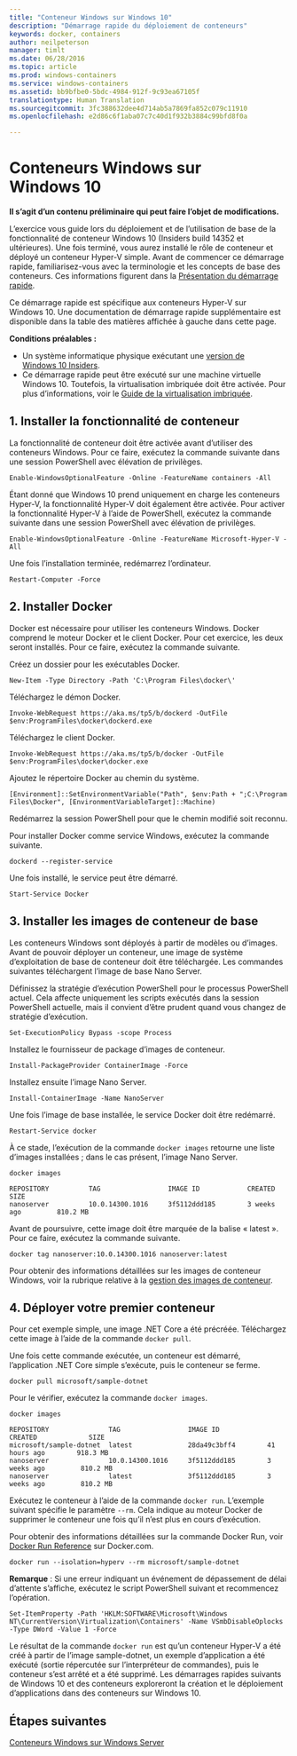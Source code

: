 ```yaml
---
title: "Conteneur Windows sur Windows 10"
description: "Démarrage rapide du déploiement de conteneurs"
keywords: docker, containers
author: neilpeterson
manager: timlt
ms.date: 06/28/2016
ms.topic: article
ms.prod: windows-containers
ms.service: windows-containers
ms.assetid: bb9bfbe0-5bdc-4984-912f-9c93ea67105f
translationtype: Human Translation
ms.sourcegitcommit: 3fc388632dee4d714ab5a7869fa852c079c11910
ms.openlocfilehash: e2d86c6f1aba07c7c40d1f932b3884c99bfd8f0a

---
```


# Conteneurs Windows sur Windows 10

**Il s’agit d’un contenu préliminaire qui peut faire l’objet de modifications.** 

L’exercice vous guide lors du déploiement et de l’utilisation de base de la fonctionnalité de conteneur Windows 10 (Insiders build 14352 et ultérieures). Une fois terminé, vous aurez installé le rôle de conteneur et déployé un conteneur Hyper-V simple. Avant de commencer ce démarrage rapide, familiarisez-vous avec la terminologie et les concepts de base des conteneurs. Ces informations figurent dans la [Présentation du démarrage rapide](./quick_start.md). 

Ce démarrage rapide est spécifique aux conteneurs Hyper-V sur Windows 10. Une documentation de démarrage rapide supplémentaire est disponible dans la table des matières affichée à gauche dans cette page.

**Conditions préalables :**

- Un système informatique physique exécutant une [version de Windows 10 Insiders](https://insider.windows.com/).   
- Ce démarrage rapide peut être exécuté sur une machine virtuelle Windows 10. Toutefois, la virtualisation imbriquée doit être activée. Pour plus d’informations, voir le [Guide de la virtualisation imbriquée](https://msdn.microsoft.com/en-us/virtualization/hyperv_on_windows/user_guide/nesting).

## 1. Installer la fonctionnalité de conteneur

La fonctionnalité de conteneur doit être activée avant d’utiliser des conteneurs Windows. Pour ce faire, exécutez la commande suivante dans une session PowerShell avec élévation de privilèges. 

```none
Enable-WindowsOptionalFeature -Online -FeatureName containers -All
```

Étant donné que Windows 10 prend uniquement en charge les conteneurs Hyper-V, la fonctionnalité Hyper-V doit également être activée. Pour activer la fonctionnalité Hyper-V à l’aide de PowerShell, exécutez la commande suivante dans une session PowerShell avec élévation de privilèges.

```none
Enable-WindowsOptionalFeature -Online -FeatureName Microsoft-Hyper-V -All
```

Une fois l’installation terminée, redémarrez l’ordinateur.

```none
Restart-Computer -Force
```

## 2. Installer Docker

Docker est nécessaire pour utiliser les conteneurs Windows. Docker comprend le moteur Docker et le client Docker. Pour cet exercice, les deux seront installés. Pour ce faire, exécutez la commande suivante. 

Créez un dossier pour les exécutables Docker.

```none
New-Item -Type Directory -Path 'C:\Program Files\docker\'
```

Téléchargez le démon Docker.

```none
Invoke-WebRequest https://aka.ms/tp5/b/dockerd -OutFile $env:ProgramFiles\docker\dockerd.exe
```

Téléchargez le client Docker.

```none
Invoke-WebRequest https://aka.ms/tp5/b/docker -OutFile $env:ProgramFiles\docker\docker.exe
```

Ajoutez le répertoire Docker au chemin du système.

```none
[Environment]::SetEnvironmentVariable("Path", $env:Path + ";C:\Program Files\Docker", [EnvironmentVariableTarget]::Machine)
```

Redémarrez la session PowerShell pour que le chemin modifié soit reconnu.

Pour installer Docker comme service Windows, exécutez la commande suivante.

```none
dockerd --register-service
```

Une fois installé, le service peut être démarré.

```none
Start-Service Docker
```

## 3. Installer les images de conteneur de base

Les conteneurs Windows sont déployés à partir de modèles ou d’images. Avant de pouvoir déployer un conteneur, une image de système d’exploitation de base de conteneur doit être téléchargée. Les commandes suivantes téléchargent l’image de base Nano Server.
    
Définissez la stratégie d’exécution PowerShell pour le processus PowerShell actuel. Cela affecte uniquement les scripts exécutés dans la session PowerShell actuelle, mais il convient d’être prudent quand vous changez de stratégie d’exécution.

```none
Set-ExecutionPolicy Bypass -scope Process
```

Installez le fournisseur de package d’images de conteneur.

```none  
Install-PackageProvider ContainerImage -Force
```

Installez ensuite l’image Nano Server.

```none
Install-ContainerImage -Name NanoServer
```

Une fois l’image de base installée, le service Docker doit être redémarré.

```none
Restart-Service docker
```

À ce stade, l’exécution de la commande `docker images` retourne une liste d’images installées ; dans le cas présent, l’image Nano Server.

```none
docker images

REPOSITORY          TAG                 IMAGE ID            CREATED             SIZE
nanoserver          10.0.14300.1016     3f5112ddd185        3 weeks ago         810.2 MB
```

Avant de poursuivre, cette image doit être marquée de la balise « latest ». Pour ce faire, exécutez la commande suivante.

```none
docker tag nanoserver:10.0.14300.1016 nanoserver:latest
```

Pour obtenir des informations détaillées sur les images de conteneur Windows, voir la rubrique relative à la [gestion des images de conteneur](../management/manage_images.md).

## 4. Déployer votre premier conteneur

Pour cet exemple simple, une image .NET Core a été précréée. Téléchargez cette image à l’aide de la commande `docker pull`.

Une fois cette commande exécutée, un conteneur est démarré, l’application .NET Core simple s’exécute, puis le conteneur se ferme. 

```none
docker pull microsoft/sample-dotnet
```

Pour le vérifier, exécutez la commande `docker images`.

```none
docker images

REPOSITORY               TAG                 IMAGE ID            CREATED             SIZE
microsoft/sample-dotnet  latest              28da49c3bff4        41 hours ago        918.3 MB
nanoserver               10.0.14300.1016     3f5112ddd185        3 weeks ago         810.2 MB
nanoserver               latest              3f5112ddd185        3 weeks ago         810.2 MB
```

Exécutez le conteneur à l’aide de la commande `docker run`. L’exemple suivant spécifie le paramètre `--rm`. Cela indique au moteur Docker de supprimer le conteneur une fois qu’il n’est plus en cours d’exécution. 

Pour obtenir des informations détaillées sur la commande Docker Run, voir [Docker Run Reference]( https://docs.docker.com/engine/reference/run/) sur Docker.com.

```none
docker run --isolation=hyperv --rm microsoft/sample-dotnet
```

**Remarque** : Si une erreur indiquant un événement de dépassement de délai d’attente s’affiche, exécutez le script PowerShell suivant et recommencez l’opération.

```none
Set-ItemProperty -Path 'HKLM:SOFTWARE\Microsoft\Windows NT\CurrentVersion\Virtualization\Containers' -Name VSmbDisableOplocks -Type DWord -Value 1 -Force
```

Le résultat de la commande `docker run` est qu’un conteneur Hyper-V a été créé à partir de l’image sample-dotnet, un exemple d’application a été exécuté (sortie répercutée sur l’interpréteur de commandes), puis le conteneur s’est arrêté et a été supprimé. Les démarrages rapides suivants de Windows 10 et des conteneurs exploreront la création et le déploiement d’applications dans des conteneurs sur Windows 10.

## Étapes suivantes

[Conteneurs Windows sur Windows Server](./quick_start_windows_server.md)





<!--HONumber=Jun16_HO4-->


